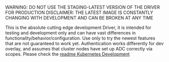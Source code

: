 WARNING: DO NOT USE THE STAGING-LATEST VERSION OF THE DRIVER FOR PRODUCTION
DISCLAIMER: THE LATEST IMAGE IS CONSTANTLY CHANGING WITH DEVELOPMENT AND CAN BE
BROKEN AT ANY TIME

This is the absolute cutting edge development Driver, it is intended for testing
and development only and can have vast differences in
functionality/behavior/configuration. Use only to try the newest features that
are not guaranteed to work yet. Authentication works differently for dev overlay,
and assumes that cluster nodes have set up ADC correctly via scopes. Please check the
[readme Kubernetes Development](../../../../README.md)

